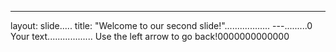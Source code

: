 -------
layout: slide.....
title: "Welcome to our second slide!"..................
---.........0
Your text..................
Use the left arrow to go back!0000000000000
